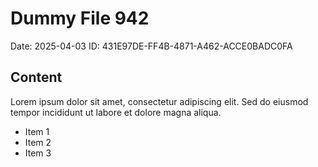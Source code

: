 # Dummy File 942

Date: 2025-04-03
ID: 431E97DE-FF4B-4871-A462-ACCE0BADC0FA

## Content

Lorem ipsum dolor sit amet, consectetur adipiscing elit.
Sed do eiusmod tempor incididunt ut labore et dolore magna aliqua.

* Item 1
* Item 2
* Item 3

